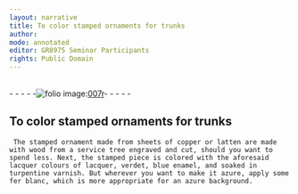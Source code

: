 ```yaml
---
layout: narrative
title: To color stamped ornaments for trunks
author:
mode: annotated
editor: GR8975 Seminar Participants
rights: Public Domain
---
```


 <br/>- - - - -<a href="http://gallica.bnf.fr/ark:/12148/btv1b10500001g/f19.image"><img src="assets/photo-icon.png" alt="folio image: " style="display:inline-block; margin-bottom:-3px;">007r</a>- - - - - <br/> 
##  To color stamped ornaments for trunks 

 
     The stamped ornament made from sheets of copper or latten are made with wood from a service tree engraved and cut, should you want to spend less. Next, the stamped piece is colored with the aforesaid lacquer colours of lacquer, verdet, blue enamel, and soaked in turpentine varnish. But wherever you want to make it azure, apply some fer blanc, which is more appropriate for an azure background. 
 